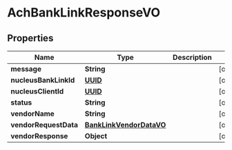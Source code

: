 
# AchBankLinkResponseVO

## Properties
Name | Type | Description | Notes
------------ | ------------- | ------------- | -------------
**message** | **String** |  |  [optional]
**nucleusBankLinkId** | [**UUID**](UUID.md) |  |  [optional]
**nucleusClientId** | [**UUID**](UUID.md) |  |  [optional]
**status** | **String** |  |  [optional]
**vendorName** | **String** |  |  [optional]
**vendorRequestData** | [**BankLinkVendorDataVO**](BankLinkVendorDataVO.md) |  |  [optional]
**vendorResponse** | **Object** |  |  [optional]



